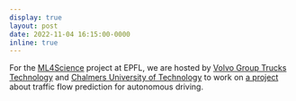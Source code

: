 ```yaml
---
display: true
layout: post
date: 2022-11-04 16:15:00-0000
inline: true
---
```


For the [ML4Science](https://www.epfl.ch/labs/mlo/ml4science/) project at EPFL, we are hosted by 
[Volvo Group Trucks Technology](https://www.volvogroup.com/en/) and 
[Chalmers University of Technology](https://www.chalmers.se/en/Pages/default.aspx) to work on 
[a project](/projects/ml4science/) about traffic flow prediction for autonomous driving.
